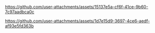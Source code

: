 https://github.com/user-attachments/assets/15137e5a-cf6f-41ce-9b60-7c97aadbca0c

https://github.com/user-attachments/assets/1d7e15d9-3697-4ce6-aedf-af93e5fd363b
